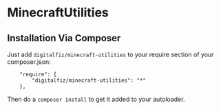 MinecraftUtilities
==================

## Installation Via Composer

Just add `digitalfiz/minecraft-utilities` to your require section of your composer.json:

```
    "require": {
        "digitalfiz/minecraft-utilities": "*"
    },
```

Then do a `composer install` to get it added to your autoloader.